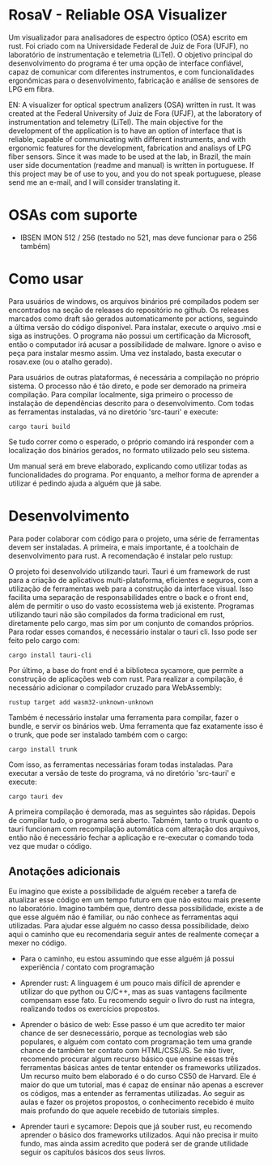 # RosaV - Reliable OSA Visualizer

Um visualizador para analisadores de espectro óptico (OSA) escrito em
rust. Foi criado com na Universidade Federal de Juiz de Fora (UFJF), no
laboratório de instrumentação e telemetria (LiTel). O objetivo principal do
desenvolvimento do programa é ter uma opção de interface confiável, capaz de
comunicar com diferentes instrumentos, e com funcionalidades ergonômicas para o
desenvolvimento, fabricação e análise de sensores de LPG em fibra.

EN: A visualizer for optical spectrum analizers (OSA) written in rust. It was
created at the Federal University of Juiz de Fora (UFJF), at the laboratory of
instrumentation and telemetry (LiTel). The main objective for the development
of the application is to have an option of interface that is reliable, capable
of communicating with different instruments, and with ergonomic features for
the development, fabrication and analisys of LPG fiber sensors. Since it was
made to be used at the lab, in Brazil, the main user side documentation (readme
and manual) is written in portuguese. If this project may be of use to you,
and you do not speak portuguese, please send me an e-mail, and I will consider
translating it.

# OSAs com suporte

- IBSEN IMON 512 / 256 (testado no 521, mas deve funcionar para o 256 também)

# Como usar

Para usuários de windows, os arquivos binários pré compilados podem ser
encontrados na seção de releases do repositório no github. Os releases marcados
como draft são gerados automaticamente por actions, seguindo a última versão do
código disponível. Para instalar, execute o arquivo .msi e siga as instruções. O
programa não possui um certificação da Microsoft, então o computador irá acusar
a possibilidade de malware. Ignore o aviso e peça para instalar mesmo assim. Uma
vez instalado, basta executar o rosav.exe (ou o atalho gerado).

Para usuários de outras plataformas, é necessária a compilação no próprio
sistema. O processo não é tão direto, e pode ser demorado na primeira
compilação. Para compilar localmente, siga primeiro o processo de instalação
de dependências descrito para o desenvolvimento. Com todas as ferramentas
instaladas, vá no diretório 'src-tauri' e execute:

`cargo tauri build`

Se tudo correr como o esperado, o próprio comando irá responder com a
localização dos binários gerados, no formato utilizado pelo seu sistema.

Um manual será em breve elaborado, explicando como utilizar todas as
funcionalidades do programa. Por enquanto, a melhor forma de aprender a utilizar
é pedindo ajuda a alguém que já sabe.

# Desenvolvimento

Para poder colaborar com código para o projeto, uma série de ferramentas devem
ser instaladas. A primeira, e mais importante, é a toolchain de desenvolvimento
para rust. A recomendação é instalar pelo rustup:

[](https://rustup.rs/)

O projeto foi desenvolvido utilizando tauri. Tauri é um framework
de rust para a criação de aplicativos multi-plataforma, eficientes e seguros,
com a utilização de ferramentas web para a construção da interface visual. Isso
facilita uma separação de responsabilidades entre o back e o front end, além
de permitir o uso do vasto ecossistema web já existente. Programas utilizando
tauri não são compilados da forma tradicional em rust, diretamente pelo cargo,
mas sim por um conjunto de comandos próprios. Para rodar esses comandos, é
necessário instalar o tauri cli. Isso pode ser feito pelo cargo com:

`cargo install tauri-cli`

Por último, a base do front end é a biblioteca sycamore, que permite a construção
de aplicações web com rust. Para realizar a compilação, é necessário adicionar
o compilador cruzado para WebAssembly:

`rustup target add wasm32-unknown-unknown`

Também é necessário instalar uma ferramenta para compilar, fazer o bundle, e
servir os binários web. Uma ferramenta que faz exatamente isso é o trunk, que
pode ser instalado também com o cargo:

`cargo install trunk`

Com isso, as ferramentas necessárias foram todas instaladas. Para executar a
versão de teste do programa, vá no diretório 'src-tauri' e execute:

`cargo tauri dev`

A primeira compilação é demorada, mas as seguintes são rápidas. Depois de
compilar tudo, o programa será aberto. Tabmém, tanto o trunk quanto o tauri
funcionam com recompilação automática com alteração dos arquivos, então não
é necessário fechar a aplicação e re-executar o comando toda vez que mudar
o código.

## Anotações adicionais

Eu imagino que existe a possibilidade de alguém receber a tarefa de atualizar
esse código em um tempo futuro em que não estou mais presente no laboratório.
Imagino também que, dentro dessa possibilidade, existe a de que esse alguém
não é familiar, ou não conhece as ferramentas aqui utilizadas. Para ajudar esse
alguém no casso dessa possibilidade, deixo aqui o caminho que eu recomendaria
seguir antes de realmente começar a mexer no código.

* Para o caminho, eu estou assumindo que esse alguém já possui experiência /
contato com programação

- Aprender rust: A linguagem é um pouco mais difícil de aprender e utilizar do
que python ou C/C++, mas as suas vantagens facilmente compensam esse fato. Eu
recomendo seguir o livro do rust na íntegra, realizando todos os exercícios
propostos.

[](https://doc.rust-lang.org/stable/book/)

- Aprender o básico de web: Esse passo é um que acredito ter maior chance de ser
desnecessário, porque as tecnologias web são populares, e alguém com contato com
programação tem uma grande chance de também ter contato com HTML/CSS/JS. Se não
tiver, recomendo procurar algum recurso básico que ensine essas três ferramentas
básicas antes de tentar entender os frameworks utilizados. Um recurso muito bem
elaborado é o do curso CS50 de Harvard. Ele é maior do que um tutorial, mas é
capaz de ensinar não apenas a escrever os códigos, mas a entender as ferramentas
utilizadas. Ao seguir as aulas e fazer os projetos propostos, o conhecimento
recebido é muito mais profundo do que aquele recebido de tutoriais simples.

[](https://cs50.harvard.edu/web/2020/)

- Aprender tauri e sycamore: Depois que já souber rust, eu recomendo aprender
o básico dos frameworks utilizados. Aqui não precisa ir muito fundo, mas ainda
assim acredito que poderá ser de grande utilidade seguir os capítulos básicos
dos seus livros.

[](https://sycamore-rs.netlify.app/docs/v0.8/getting_started/installation)
[](https://tauri.app/v1/guides/getting-started/prerequisites)